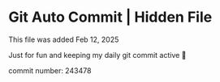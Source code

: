 # Git Auto Commit | Hidden File

This file was added Feb 12, 2025

Just for fun and keeping my daily git commit active 🤪

commit number: 243478
